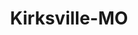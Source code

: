---
title: Kirksville-MO
slug: kirksville-mo
f_state:
- cms/state/missouri.md
f_locations:
- cms/payday-loan/advance-america-2032.md
- cms/payday-loan/check-casher-inc-10630.md
- cms/payday-loan/check-casher-inc-10631.md
- cms/payday-loan/check-into-cash-12189.md
- cms/payday-loan/check-into-cash-of-missouri-13480.md
- cms/payday-loan/cold-cash-15124.md
- cms/payday-loan/payroll-advance-inc-24244.md
- cms/payday-loan/payroll-advance-inc-24264.md
- cms/payday-loan/quick-cash-24888.md
- cms/payday-loan/quick-cash-inc-25101.md
- cms/payday-loan/quik-cash-25425.md
- cms/payday-loan/sho-me-cash-26379.md
- cms/payday-loan/sho-me-cash-26380.md
updated-on: '2024-05-30T13:41:28.615Z'
created-on: '2024-05-30T13:41:28.615Z'
published-on: '2024-05-30T13:54:32.469Z'
f_city: Kirksville
layout: '[city].html'
tags: city
---